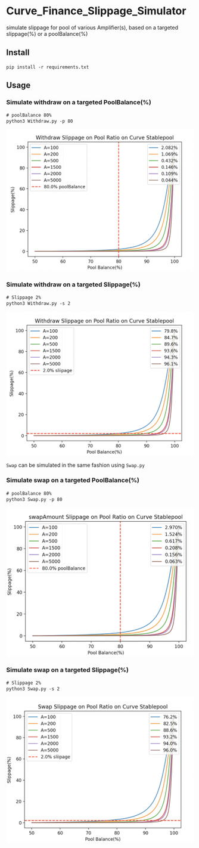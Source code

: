 # Curve_Finance_Slippage_Simulator
simulate slippage for pool of various Amplifier(s), based on a targeted slippage(%) or a poolBalance(%)

## Install 
```
pip install -r requirements.txt
```

## Usage

### Simulate withdraw on a targeted PoolBalance(%)
```
# poolBalance 80%
python3 Withdraw.py -p 80
```

![Withdraw Slippage with 80% Pool Balance](resources/80W%.png)

### Simulate withdraw on a targeted Slippage(%)
```
# Slippage 2%
python3 Withdraw.py -s 2
```

![Withdraw PoolBalance with 2% Slippage](resources/2W%.png)

`Swap` can be simulated in the same fashion using `Swap.py`


### Simulate swap on a targeted PoolBalance(%)
```
# poolBalance 80%
python3 Swap.py -p 80
```

![Swap Slippage with 80% Pool Balance](resources/80S%.png)

### Simulate swap on a targeted Slippage(%)
```
# Slippage 2%
python3 Swap.py -s 2
```

![PoolBalance with 2% Slippage](resources/2S%.png)